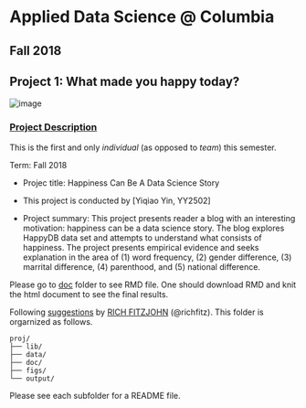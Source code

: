 # Applied Data Science @ Columbia
## Fall 2018
## Project 1: What made you happy today?

![image](figs/title.jpeg)

### [Project Description](doc/)
This is the first and only *individual* (as opposed to *team*) this semester. 

Term: Fall 2018

+ Projec title: Happiness Can Be A Data Science Story
+ This project is conducted by [Yiqiao Yin, YY2502]

+ Project summary: This project presents reader a blog with an interesting motivation: happiness can be a data science story. The blog explores HappyDB data set and attempts to understand what consists of happiness. The project presents empirical evidence and seeks explanation in the area of (1) word frequency, (2) gender difference, (3) marrital difference, (4) parenthood, and (5) national difference.

Please go to [doc](https://github.com/TZstatsADS/Fall2018-Proj1-yiqiao-yin/tree/master/doc) folder to see RMD file. One should download RMD and knit the html document to see the final results.

Following [suggestions](http://nicercode.github.io/blog/2013-04-05-projects/) by [RICH FITZJOHN](http://nicercode.github.io/about/#Team) (@richfitz). This folder is orgarnized as follows.

```
proj/
├── lib/
├── data/
├── doc/
├── figs/
└── output/
```

Please see each subfolder for a README file.
